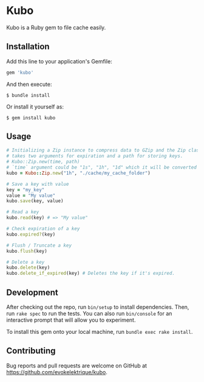 # Kubo
Kubo is a Ruby gem to file cache easily.

## Installation

Add this line to your application's Gemfile:

```ruby
gem 'kubo'
```

And then execute:

    $ bundle install

Or install it yourself as:

    $ gem install kubo

## Usage
```ruby
# Initializing a Zip instance to compress data to GZip and the Zip class
# takes two arguments for expiration and a path for storing keys.
# Kubo::Zip.new(time, path)
# `time` argument could be "1s", "1h", "1d" which it will be converted to seconds later.
kubo = Kubo::Zip.new("1h", "./cache/my_cache_folder")

# Save a key with value
key = "my_key"
value = "My value"
kubo.save(key, value)

# Read a key
kubo.read(key) # => "My value"

# Check expiration of a key
kubo.expired?(key)

# Flush / Truncate a key
kubo.flush(key)

# Delete a key
kubo.delete(key)
kubo.delete_if_expired(key) # Deletes the key if it's expired.
```

## Development

After checking out the repo, run `bin/setup` to install dependencies. Then, run `rake spec` to run the tests. You can also run `bin/console` for an interactive prompt that will allow you to experiment.

To install this gem onto your local machine, run `bundle exec rake install`.

## Contributing

Bug reports and pull requests are welcome on GitHub at https://github.com/evokelektrique/kubo.
